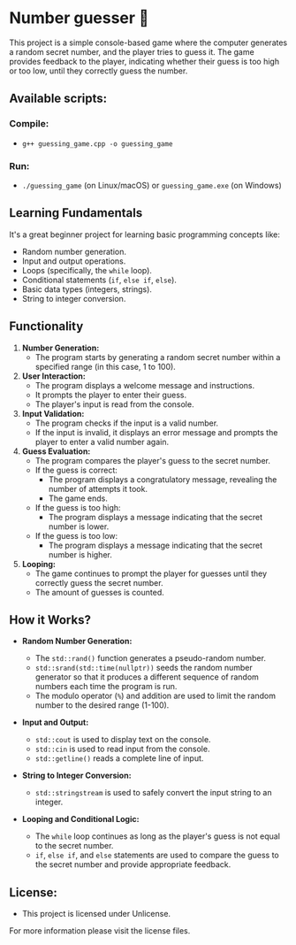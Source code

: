 # Number guesser 🎈

This project is a simple console-based game where the computer generates a random secret number, and the player tries to guess it. The game provides feedback to the player, indicating whether their guess is too high or too low, until they correctly guess the number.

## Available scripts:

### Compile:

- `g++ guessing_game.cpp -o guessing_game`

### Run:

- `./guessing_game` (on Linux/macOS) or `guessing_game.exe` (on Windows)

## Learning Fundamentals

It's a great beginner project for learning basic programming concepts like:

- Random number generation.
- Input and output operations.
- Loops (specifically, the `while` loop).
- Conditional statements (`if`, `else if`, `else`).
- Basic data types (integers, strings).
- String to integer conversion.

## Functionality

1.  **Number Generation:**
    - The program starts by generating a random secret number within a specified range (in this case, 1 to 100).
2.  **User Interaction:**
    - The program displays a welcome message and instructions.
    - It prompts the player to enter their guess.
    - The player's input is read from the console.
3.  **Input Validation:**
    - The program checks if the input is a valid number.
    - If the input is invalid, it displays an error message and prompts the player to enter a valid number again.
4.  **Guess Evaluation:**
    - The program compares the player's guess to the secret number.
    - If the guess is correct:
      - The program displays a congratulatory message, revealing the number of attempts it took.
      - The game ends.
    - If the guess is too high:
      - The program displays a message indicating that the secret number is lower.
    - If the guess is too low:
      - The program displays a message indicating that the secret number is higher.
5.  **Looping:**
    - The game continues to prompt the player for guesses until they correctly guess the secret number.
    - The amount of guesses is counted.

## How it Works?

- **Random Number Generation:**
  - The `std::rand()` function generates a pseudo-random number.
  - `std::srand(std::time(nullptr))` seeds the random number generator so that it produces a different sequence of random numbers each time the program is run.
  - The modulo operator (`%`) and addition are used to limit the random number to the desired range (1-100).
- **Input and Output:**

  - `std::cout` is used to display text on the console.
  - `std::cin` is used to read input from the console.
  - `std::getline()` reads a complete line of input.

- **String to Integer Conversion:**

  - `std::stringstream` is used to safely convert the input string to an integer.

- **Looping and Conditional Logic:**
  - The `while` loop continues as long as the player's guess is not equal to the secret number.
  - `if`, `else if`, and `else` statements are used to compare the guess to the secret number and provide appropriate feedback.

## License:

- This project is licensed under Unlicense.

For more information please visit the license files.
